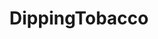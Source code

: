 ---
title: DippingTobacco
crosslinks:
- Snus
- skoalfuckinpeach
- SKOALFUCKINPEACH
- The_Donald
- jesuschristreddit
- all
- Serendipity
- outoftheloop
- '2013'
- todayilearned
- fakeid
---